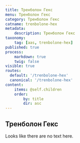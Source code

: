 ```yaml
---
title: Тренболон Гекс
menu: Тренболон Гекс
category: Тренболон Гекс
catname: trenbolone-hex
metadata:
    description: Тренболон Гекс
taxonomy:
    tag: [aas, trenbolone-hex]
published: true
process:
    markdown: true
    twig: false
visible: true
routes:
  default: '/trenbolone-hex'
  canonical: '/trenbolone-hex'
content:
    items: @self.children
    order:
        by: title
        dir: asc
---
```

## Тренболон Гекс
Looks like there are no text here.
